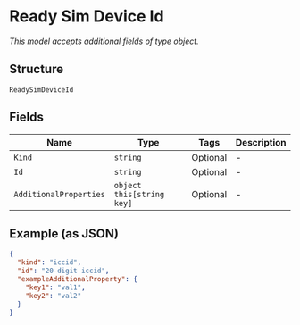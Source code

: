 
# Ready Sim Device Id

*This model accepts additional fields of type object.*

## Structure

`ReadySimDeviceId`

## Fields

| Name | Type | Tags | Description |
|  --- | --- | --- | --- |
| `Kind` | `string` | Optional | - |
| `Id` | `string` | Optional | - |
| `AdditionalProperties` | `object this[string key]` | Optional | - |

## Example (as JSON)

```json
{
  "kind": "iccid",
  "id": "20-digit iccid",
  "exampleAdditionalProperty": {
    "key1": "val1",
    "key2": "val2"
  }
}
```

